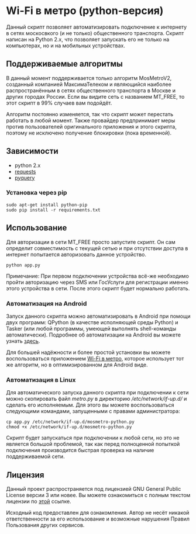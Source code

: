 # Wi-Fi в метро (python-версия)

Данный скрипт позволяет автоматизировать подключение к интернету в сетях москосвкого (и не только) общественного транспорта. Скрипт написан на Python 2.x, что позволяет запускать его не только на компьютерах, но и на мобильных устройствах.

## Поддерживаемые алгоритмы

В данный момент поддерживается только алгоритм MosMetroV2, созданный компанией МаксимаТелеком и являющийся наиболее распространённым в сетях общественного транспорта в Москве и других городах России. Если вы видите сеть с названием MT_FREE, то этот скрипт в 99% случаев вам подойдёт.

Алгоритм постоянно изменяется, так что скрипт может перестать работать в любой момент. Также провайдер предпринимает меры против пользователей оригинального приложения и этого скрипта, поэтому не исключено получение блокировки (пока временной).

## Зависимости

* python 2.x
* <a href="https://pypi.python.org/pypi/requests">requests</a>
* <a href="https://pypi.python.org/pypi/pyquery">pyquery</a>

### Установка через pip

```
sudo apt-get install python-pip
sudo pip install -r requirements.txt
```

## Использование

Для авторизации в сети MT_FREE просто запустите скрипт. Он сам определит совместимость с текущей сетью и при отсутствии доступа в интернет попытается авторизовать данное устройство.

```
python app.py
```

Примечание: При первом подключении устройства всё-же необходимо пройти авторизацию через SMS или ГосУслуги для регистрации именно этого устройства в сети. После этого скрипт будет нормально работать.

### Автоматизация на Android

Запуск данного скрипта можно автоматизировать в Android при помощи двух программ: QPython (в качестве исполняющей среды Python) и Tasker (или любой программы, умеющей выполнять shell-команды автоматически). Подробнее об автоматизации на Android вы можете узнать <a href="http://thedrhax.pw/?p=1768">здесь</a>.

Для большей надёжности и более простой установки вы можете воспользоваться приложением [Wi-Fi в метро](https://github.com/mosmetro-android/mosmetro-android), которое использует тот же алгоритм, но в оптимизированном для Android виде.

### Автоматизация в Linux

Для автоматического запуска данного скрипта при подключении к сети можно скопировать файл *metro.py* в директорию */etc/network/if-up.d/* и сделать его исполняемым. Для этого вы можете воспользоваться следующими командами, запущенными с правами администратора:

```
cp app.py /etc/network/if-up.d/mosmetro-python.py
chmod +x /etc/network/if-up.d/mosmetro-python.py
```

Скрипт будет запускаться при подключении к любой сети, но это не является большой проблемой, так как перед полноценной попыткой подключения производится быстрая проверка на наличие поддерживаемой сети.

## Лицензия

Данный проект распространяется под лицензией GNU General Public License версии 3 или новее. Вы можете ознакомиться с полным текстом лицензии по [этой](./LICENSE) ссылке.

Исходный код предоставлен для ознакомления. Автор не несёт никакой ответственности за его использование и возможные нарушения Правил Пользования других сервисов.
